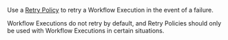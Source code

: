 Use a [Retry Policy](/concepts/what-is-a-retry-policy) to retry a Workflow Execution in the event of a failure.
 
Workflow Executions do not retry by default, and Retry Policies should only be used with Workflow Executions in certain situations.
